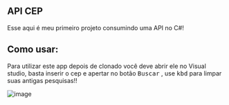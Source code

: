 ## API CEP
Esse aqui é meu primeiro projeto consumindo uma API no C#!

## Como usar:
Para utilizar este app depois de clonado você deve abrir ele no Visual studio, basta inserir o cep e apertar no botão <kbd>Buscar</kbd> , use <kbd>kbd</kbd> para limpar suas antigas pesquisas!!

![image](https://github.com/LucasAdao/ApiCep/assets/100219854/b003c195-1036-4aff-9da0-93232c973a1d)
